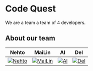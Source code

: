 # Code Quest

We are a team a team of 4 developers.

## About our team

| Nehto | MaiLin | Al | Del
|--- |--- |--- |---
| <a href="https://github.com/JohnKenneth/"> ![Nehto] </a> | <a href="https://github.com/dwoldenberg1">![MaiLin]</a> | <a href="https://github.com/paralin">![Al]</a> | <a href="https://github.com/jameslennon321">![Del]</a> |

[Nehto]: https://avatars2.githubusercontent.com/u/2397003?v=3&s=460 "Eating his signature food, gormeh sabzi"
[MaiLin]: https://fbcdn-sphotos-c-a.akamaihd.net/hphotos-ak-xpa1/v/t1.0-9/p417x417/10177421_733295513357647_3213782047740590954_n.jpg?oh=ab6fc91b34b60ca877f671bc989507da&oe=54D45A8E&__gda__=1423280744_42bf2e97a57e29deee30a551e596cbab "Basic"
[Al]: https://scontent-a-sea.xx.fbcdn.net/hphotos-xfa1/v/t1.0-9/10574217_608640175922741_5072238741031573289_n.jpg?oh=b2926cead3af47807db6c65624ed6f80&oe=551B0AC9 "at NASA JPL"
[Del]: https://fbcdn-sphotos-d-a.akamaihd.net/hphotos-ak-xpf1/v/t1.0-9/10606469_4906138666938_2744737808825743150_n.jpg?oh=2c26d1def3e7e11e52bf949c2c1c8616&oe=54DD9FFF&__gda__=1427498003_7e922beb0f66d72a0cd85b276de295fd "A day in the life"
